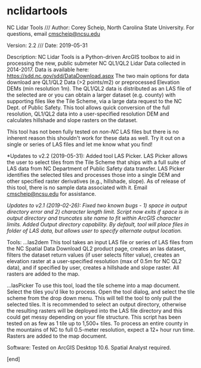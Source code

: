 # nclidartools

NC Lidar Tools /// Author: Corey Scheip, North Carolina State University. For questions, email cmscheip@ncsu.edu

Version: 2.2 /// Date: 2019-05-31

Description:
NC Lidar Tools is a Python-driven ArcGIS toolbox to aid in processing the new, public submeter NC QL1/QL2 Lidar Data
collected in 2014-2017. Data is available here: https://sdd.nc.gov/sdd/DataDownload.aspx The two main options for 
data download are QL1/QL2 Data (>2 points/m2) or preprocessed Elevation DEMs (min resolution 1m). The QL1/QL2 data is
distributed as an LAS file of the selected are or you can obtain a larger dataset (e.g. county) with supporting files like the Tile Scheme, via a large data request to the NC Dept. of Public Safety. This tool allows quick conversion of the full resolution, QL1/QL2 data into a user-specified resolution DEM and calculates hillshade and slope rasters on the dataset. 

This tool has not been fully tested on *non-NC* LAS files but there is no inherent reason this shouldn't work for 
these data as well. Try it out on a single or series of LAS files and let me know what you find!

*Updates to v2.2 (2019-05-31):
Added tool LAS Picker. LAS Picker allows the user to select tiles from the Tile Scheme that ships with a full suite of LAS data from NC Department of Public Safety data transfer. LAS Picker identifies the selected tiles and processes those into a single DEM and other specified raster derivatives (e.g., hillshade, slope). As of release of this tool, there is no sample data associated with it. Email cmscheip@ncsu.edu for assistance.

*Updates to v2.1 (2019-02-26):
Fixed two known bugs - 1) space in output directory error and 2) character length limit. Script now exits if space is in output directory and truncates site name to fit within ArcGIS character limits. 
Added Output directory capability. By default, tool will place files in folder of LAS data, but allows user to specify alternate output location.*

Tools:
...las2dem
This tool takes an input LAS file or series of LAS files from the NC Spatial Data Download QL2 product page, creates
an las dataset, filters the dataset return values (if user selects filter value), creates an elevation raster at a
user-specified resolution (max of 0.5m for NC QL2 data), and if specified by user, creates a hillshade and slope
raster. All rasters are added to the map.

...lasPicker
To use this tool, load the tile scheme into a map document. Select the tiles you'd like to process. Open the tool dialog, and select the tile scheme from the drop down menu. This will tell the tool to only pull the selected tiles. It is recommended to select an output directory, otherwise the resulting rasters will be deployed into the LAS file directory and this could get messy depending on your file structure. This script has been tested on as few as 1 tile up to 1,500+ tiles. To process an entire county in the mountains of NC to full 0.5-meter resolution, expect a 12+ hour run time. Rasters are added to the map document.


Software:
Tested on ArcGIS Desktop 10.6. Spatial Analyst required.

[end]
